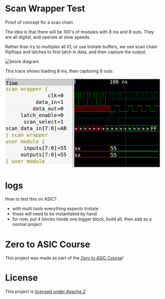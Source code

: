 # Scan Wrapper Test

Proof of concept for a scan chain. 

The idea is that there will be 100's of modules with 8 ins and 8 outs.
They are all digital, and operate at slow speeds. 

Rather than try to multiplex all IO, or use tristate buffers, we use scan chain flipflops and latches to first latch in data, and then capture the output.

![block diagram](docs/blockdiagram.jpg)

This trace shows loading 8 ins, then capturing 8 outs.

![trace](docs/trace.png)

# logs

How to test this on ASIC? 

* with multi tools everything expects tristate
* these will need to be instantiated by hand
* for now, put 4 blocks inside one bigger block, build all, then add as a normal project

# Zero to ASIC Course

This project was made as part of the [Zero to ASIC Course](https://zerotoasiccourse.com)!

# License

This project is [licensed under Apache 2](LICENSE)
